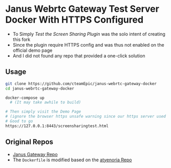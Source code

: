 # Janus Webrtc Gateway Test Server Docker With HTTPS Configured

- To Simply *Test the Screen Sharing Plugin* was the solo intent of creating this fork
- Since the plugin require HTTPS config and was thus not enabled on the official demo page
- And I did not found any repo that provided a one-click solution

## Usage

```sh
git clone https://github.com/cteamEpic/janus-webrtc-gateway-docker
cd janus-webrtc-gateway-docker

docker-compose up
  # (It may take awhile to build)

# Then simply visit the Demo Page
# (ignore the browser https unsafe warning since our https server used a self-signed x509 cert)
# Good to go
https://127.0.0.1:8443/screensharingtest.html
```

## Original Repos

- [Janus Gateway Repo](https://github.com/meetecho/janus-gateway)
- The `Dockerfile` is modified based on the [atyenoria Repo](https://github.com/atyenoria/janus-webrtc-gateway-docker)
